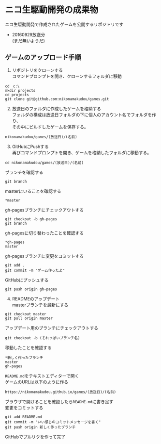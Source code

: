 # ニコ生駆動開発の成果物  

ニコ生駆動開発で作成されたゲームを公開するリポジトリです

- 20160929放送分  
(まだ無いようだ)

## ゲームのアップロード手順
1. リポジトリをクローンする  
コマンドプロンプトを開き、クローンするフォルダに移動  
```
cd　c:\  
mkdir projects
cd projects
git clone git@github.com:nikonamakudou/games.git
```  

2.  放送日のフォルダに作成したゲームを格納する  
フォルダの構成は放送日フォルダの下に個人のアカウント名でフォルダを作り、  
その中にビルドしたゲームを保存する。  
```
nikonamakudou/games/(放送日)/(名前)  
```

3. GitHubにPushする  
再びコマンドプロンプトを開き、ゲームを格納したフォルダに移動する。  
```
cd nikonamakudou/games/(放送日)/(名前)
```
ブランチを確認する
```
git branch
```
masterにいることを確認する
```
*master
```  
gh-pagesブランチにチェックアウトする  
```  
git checkout -b gh-pages  
git branch
```
gh-pagesに切り替わったことを確認する
```
*gh-pages
master
```
gh-pagesブランチに変更をコミットする
```
git add .
git commit -m "ゲーム作ったよ"
```
GitHubにプッシュする
```
git push origin gh-pages
```
4. READMEのアップデート  
masterブランチを最新にする
```
git checkout master
git pull origin master
```
アップデート用のブランチにチェックアウトする
```
git checkout -b (それっぽいブランチ名)
```
移動したことを確認する
```
*新しく作ったブランチ
master
gh-pages
```
`README.md`をテキストエディターで開く  
ゲームのURLは以下のように作る  
```
https://nikonamakudou.github.io/games/(放送日)/(名前)  
```
ブラウザで開けることを確認したら`README.md`に書き足す  
変更をコミットする  
```
git add README.md
git commit -m "いい感じのコミットメッセージを書く"
git push origin 新しく作ったブランチ
```
GitHubでプルリクを作って完了
